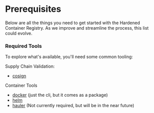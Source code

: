 # Prerequisites 

Below are all the things you need to get started with the Hardened Container Registry. As we improve and streamline the process, this list could evolve.

### Required Tools
To explore what's available, you'll need some common tooling:

Supply Chain Validation:
- [cosign](https://github.com/sigstore/cosign)

Container Tools
- [docker](https://docs.docker.com/get-docker/0) (just the cli, but it comes as a package)
- [helm](https://helm.sh/docs/)
- [hauler](https://hauler.dev) (Not currently required, but will be in the near future)